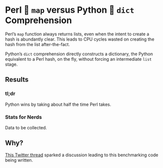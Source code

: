 # Perl 🐫 `map` versus Python 🐍 `dict` Comprehension

Perl’s `map` function always returns lists, even when the intent to create a
hash is abundantly clear. This leads to CPU cycles wasted on creating the hash
from the list after-the-fact.

Python’s `dict` comprehension directly constructs a dictionary, the Python
equivalent to a Perl hash, on the fly, without forcing an intermediate `list`
stage.

## Results

### tl;dr

Python wins by taking about half the time Perl takes.

### Stats for Nerds

Data to be collected.

## Why?

[This Twitter thread](https://twitter.com/grhmc/status/1365462790425751552 "by
Graham Christensen") sparked a discussion leading to this benchmarking code
being written.
